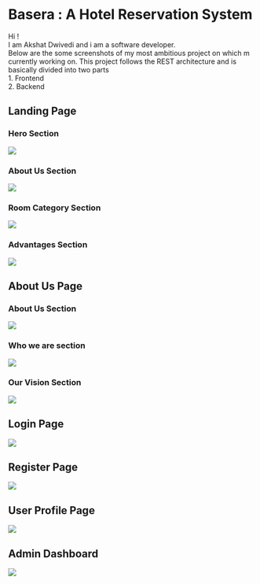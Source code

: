 <h1>Basera : A Hotel Reservation System </h1>
Hi ! <br/>
I am Akshat Dwivedi and i am a software developer. <br/>
Below are the some screenshots of my most ambitious project on which m currently working on. This project follows the REST architecture and is basically divided into two parts <br/>
1. Frontend<br/>
2. Backend<br/>

<h2>Landing Page</h2>
<h3>Hero Section</h3>
<img src='https://github.com/user-attachments/assets/5612b49e-25b4-424c-8dba-98da0c5d22bc'/>
<h3>About Us Section</h3>
<img src='https://github.com/user-attachments/assets/1c66c644-505a-4f8d-9de8-4a957aafe11a'/>
<h3>Room Category Section</h3>
<img src='https://github.com/user-attachments/assets/b3f03ca0-d74e-46c0-9124-286850b382e9'/>
<h3>Advantages Section</h3>
<img src='https://github.com/user-attachments/assets/0b1cc58d-880b-427c-b7a8-f2b92df3afbc'/>

<h2>About Us Page</h2>
<h3>About Us Section</h3>
<img src='https://github.com/user-attachments/assets/cf92a2a5-58c9-4a9b-b933-8766baed9afb'/>
<h3>Who we are section</h3>
<img src='https://github.com/user-attachments/assets/39f50794-5fcd-42d3-afc1-69d3e329e379'/>
<h3>Our Vision Section</h3>
<img src='https://github.com/user-attachments/assets/465e3e93-3764-4fc1-897a-36414ecc74a0'/>
<h2>Login Page</h2>
<img src='https://github.com/user-attachments/assets/2734b20a-83ed-4a69-94f1-c95bc4403efa'/>
<h2>Register Page</h2>
<img src='https://github.com/user-attachments/assets/b25c3944-3fdd-453d-9dd6-7a0a123d6cd7'/>

<h2>User Profile Page</h2>
<img src='https://github.com/user-attachments/assets/6a705666-6bf3-40f4-9778-cdd69905f84b'/>
<h2>Admin Dashboard </h2>
<img src='https://github.com/user-attachments/assets/622042e8-078b-47f7-bd00-cb711bca989a'/>
